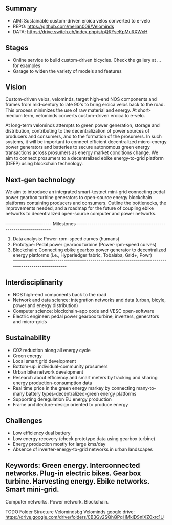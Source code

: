 ## Summary
* AIM: Sustainable custom-driven eroica velos converted to e-velo
* REPO: https://github.com/melian009/Velominds
* DATA: https://drive.switch.ch/index.php/s/pQRYseKpMuRXWxH

## Stages

* Online service to build custom-driven bicycles. Check the gallery at ... for examples
* Garage to widen the variety of models and features

## Vision
Custom-driven velos, velominds, target high-end NOS components and frames from mid-century to late 90's to bring eroica velos back to the road. This process minimizes the use of raw material and energy. At short-medium term, velominds converts custom-driven eroica to e-velo. 

At long-term velominds attempts to green power generation, storage and distribution, contributing to the decentralization of power
sources of producers and consumers, and to the formation of the prosumers. In such systems, it will be important to connect efficient decentralized micro-energy power generators and batteries to secure autonomous green energy transactions across prosumers as energy market 
conditions change. We aim to connect prosumers to a decentralized ebike energy-to-grid platform (DEEP) using blockchain technology.

## Next-gen technology
We aim to introduce an integrated smart-testnet mini-grid connecting pedal power gearbox turbine generators to
open-source energy blockchain platforms containing producers and consumers. Outline the bottlenecks, the
improvements needed, and a roadmap for the future of coupling ebike networks to decentralized open-source
computer and power networks.

————————----- Milestones -----------------------------------------------------------------
1. Data analysis: Power-rpm-speed curves (humans)
2. Prototype: Pedal power gearbox turbine (Power-rpm-speed curves)
3. Blockchain: Connecting ebike gearbox power generator to decentralized energy platforms
(i.e., Hyperledger fabric, Tobalaba, Grid+, Powr)
—————————---------------------------------------------------------------------------------

## Interdisciplinarity

* NOS high-end components back to the road
* Network and data science: integration networks and data (urban, bicyle, power and energy distribution)
* Computer science: blockchain–app code and VESC open-software
* Electric engineer: pedal power gearbox turbine, inverters, generators and micro-grids

## Sustainability

* C02 reduction along all energy cycle
* Green energy
* Local smart grid development
* Bottom-up: individual-community prosumers
* Urban bike network development
* Research about efficiency and smart meters by tracking and sharing energy production-consumption data
* Real time price in the green energy markey by connecting many-to-many battery types-decentralized-green
energy platforms
* Supporting deregulation EU energy production 
* Frame architecture-design oriented to produce energy


## Challenges

* Low efficiency dual battery
* Low energy recovery (check prototype data using gearbox turbine)
* Energy production mostly for large kms/day
* Absence of inverter-energy-to-grid networks in urban landscapes


## Keywords: Green energy. Interconnected networks. Plug-in electric bikes. Gearbox turbine. Harvesting energy. Ebike networks. Smart mini-grid.
Computer networks. Power network. Blockchain.


TODO 
Folder Structure
Velomindsbg
Velominds google drive: https://drive.google.com/drive/folders/0B3Gv2SQhQPqHMklDSnlXZ0xrc1U


